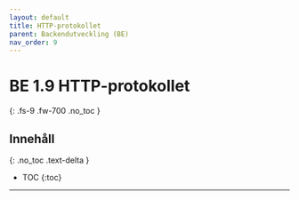 ```yaml
---
layout: default
title: HTTP-protokollet
parent: Backendutveckling (BE)
nav_order: 9
---
```


# BE 1.9 HTTP-protokollet
{: .fs-9 .fw-700 .no_toc }

## Innehåll
{: .no_toc .text-delta }

- TOC
{:toc}

---
